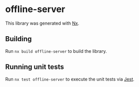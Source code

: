 # offline-server

This library was generated with [Nx](https://nx.dev).

## Building

Run `nx build offline-server` to build the library.

## Running unit tests

Run `nx test offline-server` to execute the unit tests via [Jest](https://jestjs.io).
